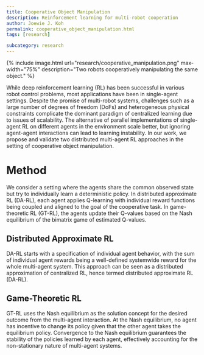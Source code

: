 ```yaml
---
title: Cooperative Object Manipulation
description: Reinforcement learning for multi-robot cooperation
author: Joewie J. Koh
permalink: cooperative_object_manipulation.html
tags: [research]

subcategory: research
---
```


{% include image.html url="research/cooperative_manipulation.png" max-width="75%" description="Two robots cooperatively manipulating the same object." %}

While deep reinforcement learning (RL) has been successful in various robot control problems, most applications have been in single-agent settings. Despite the promise of multi-robot systems, challenges such as a large number of degrees of freedom (DoFs) and heterogeneous physical constraints complicate the dominant paradigm of centralized learning due to issues of scalability. The alternative of parallel implementations of single-agent RL on different agents in the environment scale better, but ignoring agent-agent interactions can lead to learning instability. In our work, we propose and validate two distributed multi-agent RL approaches in the setting of cooperative object manipulation.

# Method
We consider a setting where the agents share the common observed state but try to individually learn a deterministic policy. In distributed approximate RL (DA-RL), each agent applies Q-learning with individual reward functions being coupled and aligned to the goal of the cooperative task. In game-theoretic RL (GT-RL), the agents update their Q-values based on the Nash equilibrium of the bimatrix game of estimated Q-values. 

## Distributed Approximate RL

DA-RL starts with a specification of individual agent behavior, with the sum of individual agent rewards being a well-defined systemwide reward for the whole multi-agent system. This approach can be seen as a distributed approximation of centralized RL, hence termed distributed approximate RL (DA-RL).

## Game-Theoretic RL

GT-RL uses the Nash equilibrium as the solution concept for the desired outcome from the multi-agent interaction. At the Nash equilibrium, no agent has incentive to change its policy given that the other agent takes the equilibrium policy. Convergence to the Nash equilibrium guarantees the stability of the policies learned by each agent, effectively accounting for the non-stationary nature of multi-agent systems.
